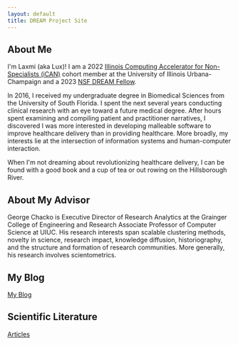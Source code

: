 ```yaml
---
layout: default
title: DREAM Project Site
---
```


## About Me

I'm Laxmi (aka Lux)! I am a 2022 [Illinois Computing Accelerator for Non-Specialists (iCAN)](https://cs.illinois.edu/academics/graduate/ican) cohort member at the University of Illinois Urbana-Champaign and a 2023 [NSF DREAM Fellow](https://cra.org/crn/2022/10/expanding-the-pipeline-distributed-research-apprenticeships-for-masters-dream/). 

In 2016, I received my undergraduate degree in Biomedical Sciences from the University of South Florida. I spent the next several years conducting clinical research with an eye toward a future medical degree. After hours spent examining and compiling patient and practitioner narratives, I discovered I was more interested in developing malleable software to improve healthcare delivery than in providing healthcare. More broadly, my interests lie at the intersection of information systems and human-computer interaction.
	
When I'm not dreaming about revolutionizing healthcare delivery, I can be found with a good book and a cup of tea or out rowing on the Hillsborough River.

## About My Advisor

George Chacko is Executive Director of Research Analytics at the Grainger College of Engineering and Research Associate Professor of Computer Science at UIUC. His research interests span scalable clustering methods, novelty in science, research impact, knowledge diffusion, historiography, and the structure and formation of research communities. More generally, his research involves scientometrics. 

## My Blog

[My Blog](blog.html)

## Scientific Literature

[Articles](blog.html)
